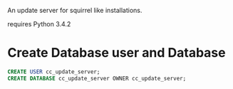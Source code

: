 An update server for squirrel like installations.

requires Python 3.4.2


# Create Database user and Database

```sql
CREATE USER cc_update_server;
CREATE DATABASE cc_update_server OWNER cc_update_server;
```

